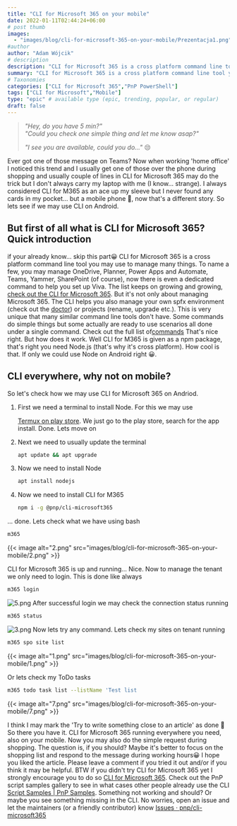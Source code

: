 ```yaml
---
title: "CLI for Microsoft 365 on your mobile"
date: 2022-01-11T02:44:24+06:00
# post thumb
images:
  - "images/blog/cli-for-microsoft-365-on-your-mobile/Prezentacja1.png"
#author
author: "Adam Wójcik"
# description
description: "CLI for Microsoft 365 is a cross platform command line tool you may use to manage many things. To name a few, you may manage OneDrive, Planner, Power Apps and Automate, Teams, Yammer, SharePoint (of course), now there is even a dedicated command to help you set up Viva. The list keeps on growing and growing"
summary: "CLI for Microsoft 365 is a cross platform command line tool you may use to manage many things. To name a few, you may manage OneDrive, Planner, Power Apps and Automate, Teams, Yammer, SharePoint (of course), now there is even a dedicated command to help you set up Viva. The list keeps on growing and growing"
# Taxonomies
categories: ["CLI for Microsoft 365","PnP PowerShell"]
tags: ["CLI for Microsoft","Mobile"]
type: "epic" # available type (epic, trending, popular, or regular)
draft: false
---
```

> *\"Hey, do you have 5 min?\"*\
> *\"Could you check one simple thing and let me know asap?\"*
>
> *\"I see you are available, could you
do...\"* 😒

Ever got one of those message on Teams? Now when working 'home office'
I noticed this trend and I usually get one of those over the phone
during shopping and usually couple of lines in CLI for Microsoft 365 may
do the trick but I don't always carry my laptop with me (I know...
strange). I always considered CLI for M365 as an ace up my sleeve but I
never found any cards in my pocket... but a mobile phone
🤩, now that's a different story. So lets see if we may
use CLI on Android.

## But first of all what is CLI for Microsoft 365? Quick introduction

if your already know... skip this part😀
CLI for Microsoft 365 is a cross platform command line tool you may use
to manage many things. To name a few, you may manage OneDrive, Planner,
Power Apps and Automate, Teams, Yammer, SharePoint (of course), now
there is even a dedicated command to help you set up Viva. The list
keeps on growing and growing, [check out the CLI for Microsoft
365](https://pnp.github.io/cli-microsoft365/).
But it's not only about managing Microsoft 365. The CLI helps you also
manage your own spfx environment (check out
the [doctor](https://pnp.github.io/cli-microsoft365/cmd/spfx/spfx-doctor/))
or projects (rename, upgrade etc.). This is very unique that many
similar command line tools don't have.
Some commands do simple things but some actually are ready to use
scenarios all done under a single command. Check out the full list
of[commands](https://pnp.github.io/cli-microsoft365/cmd/login/#usage)
That's nice right. But how does it work. Well CLI for M365 is given as a
npm package, that's right you need Node.js (that's why it's cross
platform). How cool is that. If only we could use Node on Android right
😀.
## **CLI everywhere, why not on mobile?**

So let's check how we may use CLI for Microsoft 365 on Andriod.
1.  First we need a terminal to install Node. For this we may use
  
    [Termux
    on play
    store](https://play.google.com/store/apps/details?id=com.termux&hl=pl&gl=US).
    We just go to the play store, search for the app install. Done. Lets
    move
    on
2.  Next we need to usually update the
    terminal
    ```bash
    apt update && apt upgrade
    ```
3.  Now we need to install
    Node
    ```bash
    apt install nodejs
    ```
4.  Now we need to install CLI for
    M365
    ```bash
    npm i -g @pnp/cli-microsoft365
    ```
... done.
Lets check what we have using bash
```bash
m365
```

{{< image alt="2.png" src="images/blog/cli-for-microsoft-365-on-your-mobile/2.png" >}}

CLI for Microsoft 365 is up and running... Nice.
Now to manage the tenant we only need to login. This is done like
always
```bash
m365 login
```
![5.png](https://techcommunity.microsoft.com/t5/image/serverpage/image-id/337455i2DA51120E511FFA4/image-size/medium?v=v2&px=400 "5.png")
After successful login we may check the connection status running
```bash
m365 status
```
![3.png](https://techcommunity.microsoft.com/t5/image/serverpage/image-id/337456i2259594364873124/image-size/medium?v=v2&px=400 "3.png")
Now lets try any command. Lets check my sites on tenant running
```bash
m365 spo site list
```

{{< image alt="1.png" src="images/blog/cli-for-microsoft-365-on-your-mobile/1.png" >}}

Or lets check my ToDo tasks
```bash
m365 todo task list --listName 'Test list
```

{{< image alt="7.png" src="images/blog/cli-for-microsoft-365-on-your-mobile/7.png" >}}

I think I may mark the 'Try to write something close to an article' as
done 🤩
So there you have it. CLI for Microsoft 365 running everywhere you need,
also on your mobile. Now you may also do the simple request during
shopping. The question is, if you should? Maybe it's better to focus on
the shopping list and respond to the message during working
hours😀
I hope you liked the article. Please leave a comment if you tried it out
and/or if you think it may be helpful.
BTW if you didn't try CLI for Microsoft 365 yet I strongly encourage
you to do so [CLI for Microsoft
365](https://pnp.github.io/cli-microsoft365/). Check out the PnP script
samples gallery to see in what cases other people already use the CLI
[Script Samples \| PnP Samples](https://pnp.github.io/script-samples/).
Something not working and should? Or maybe you see something missing in
the CLI. No worries, open an issue and let the maintainers (or a
friendly contributor) know
[Issues ·
pnp/cli-microsoft365](https://github.com/pnp/cli-microsoft365/issues)
